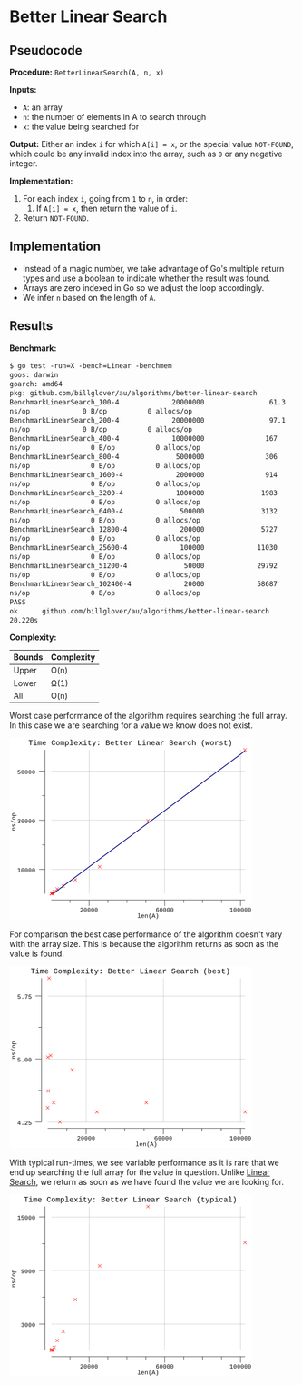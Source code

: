 # Better Linear Search

## Pseudocode

**Procedure:** `BetterLinearSearch(A, n, x)`

**Inputs:**

* `A`: an array
* `n`: the number of elements in A to search through
* `x`: the value being searched for

**Output:** Either an index `i` for which `A[i] = x`, or the special value `NOT-FOUND`, which could be any invalid index into the array, such as `0` or any negative integer.

**Implementation:**

1. For each index `i`, going from `1` to `n`, in order:
   1. If `A[i] = x`, then return the value of `i`.
2. Return `NOT-FOUND`.

## Implementation

* Instead of a magic number, we take advantage of Go's multiple return types and use a boolean to indicate whether the result was found.
* Arrays are zero indexed in Go so we adjust the loop accordingly.
* We infer `n` based on the length of `A`.

## Results

**Benchmark:**


```plain
$ go test -run=X -bench=Linear -benchmem
goos: darwin
goarch: amd64
pkg: github.com/billglover/au/algorithms/better-linear-search
BenchmarkLinearSearch_100-4             20000000                61.3 ns/op             0 B/op          0 allocs/op
BenchmarkLinearSearch_200-4             20000000                97.1 ns/op             0 B/op          0 allocs/op
BenchmarkLinearSearch_400-4             10000000               167 ns/op               0 B/op          0 allocs/op
BenchmarkLinearSearch_800-4              5000000               306 ns/op               0 B/op          0 allocs/op
BenchmarkLinearSearch_1600-4             2000000               914 ns/op               0 B/op          0 allocs/op
BenchmarkLinearSearch_3200-4             1000000              1983 ns/op               0 B/op          0 allocs/op
BenchmarkLinearSearch_6400-4              500000              3132 ns/op               0 B/op          0 allocs/op
BenchmarkLinearSearch_12800-4             200000              5727 ns/op               0 B/op          0 allocs/op
BenchmarkLinearSearch_25600-4             100000             11030 ns/op               0 B/op          0 allocs/op
BenchmarkLinearSearch_51200-4              50000             29792 ns/op               0 B/op          0 allocs/op
BenchmarkLinearSearch_102400-4             20000             58687 ns/op               0 B/op          0 allocs/op
PASS
ok      github.com/billglover/au/algorithms/better-linear-search        20.220s
```

**Complexity:**

| Bounds | Complexity |
|--------|------------|
| Upper  | O(n)       |
| Lower  | Ω(1)       |
| All    | O(n)       |

Worst case performance of the algorithm requires searching the full array. In this case we are searching for a value we know does not exist.

![Time Complexity: Linear Search](img/complexity_time_worst.png)

For comparison the best case performance of the algorithm doesn't vary with the array size. This is because the algorithm returns as soon as the value is found.

![Time Complexity: Linear Search](img/complexity_time_best.png)

With typical run-times, we see variable performance as it is rare that we end up searching the full array for the value in question. Unlike [Linear Search](algorithms/linear-search/), we return as soon as we have found the value we are looking for.

![Time Complexity: Linear Search](img/complexity_time_typical.png)

